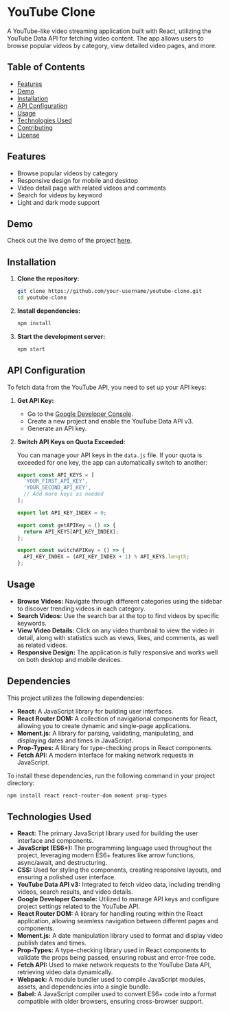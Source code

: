 # YouTube Clone

A YouTube-like video streaming application built with React, utilizing the YouTube Data API for fetching video content. The app allows users to browse popular videos by category, view detailed video pages, and more.

## Table of Contents

- [Features](#features)
- [Demo](#demo)
- [Installation](#installation)
- [API Configuration](#api-configuration)
- [Usage](#usage)
- [Technologies Used](#technologies-used)
- [Contributing](#contributing)
- [License](#license)

## Features

- Browse popular videos by category
- Responsive design for mobile and desktop
- Video detail page with related videos and comments
- Search for videos by keyword
- Light and dark mode support

## Demo

Check out the live demo of the project [here](https://your-demo-link.com).

## Installation

1. **Clone the repository:**

   ```bash
   git clone https://github.com/your-username/youtube-clone.git
   cd youtube-clone
2. **Install dependencies:**
   ```bash
   npm install
4. **Start the development server:**
   ```bash
   npm start
## API Configuration

To fetch data from the YouTube API, you need to set up your API keys:

1. **Get API Key:**

   - Go to the [Google Developer Console](https://console.developers.google.com/).
   - Create a new project and enable the YouTube Data API v3.
   - Generate an API key.

2. **Switch API Keys on Quota Exceeded:**

   You can manage your API keys in the `data.js` file. If your quota is exceeded for one key, the app can automatically switch to another:

   ```javascript
   export const API_KEYS = [
     'YOUR_FIRST_API_KEY',
     'YOUR_SECOND_API_KEY',
     // Add more keys as needed
   ];

   export let API_KEY_INDEX = 0;

   export const getAPIKey = () => {
     return API_KEYS[API_KEY_INDEX];
   };

   export const switchAPIKey = () => {
     API_KEY_INDEX = (API_KEY_INDEX + 1) % API_KEYS.length;
   };

## Usage

- **Browse Videos:** Navigate through different categories using the sidebar to discover trending videos in each category.
- **Search Videos:** Use the search bar at the top to find videos by specific keywords.
- **View Video Details:** Click on any video thumbnail to view the video in detail, along with statistics such as views, likes, and comments, as well as related videos.
- **Responsive Design:** The application is fully responsive and works well on both desktop and mobile devices.

## Dependencies

This project utilizes the following dependencies:

- **React:** A JavaScript library for building user interfaces.
- **React Router DOM:** A collection of navigational components for React, allowing you to create dynamic and single-page applications.
- **Moment.js:** A library for parsing, validating, manipulating, and displaying dates and times in JavaScript.
- **Prop-Types:** A library for type-checking props in React components.
- **Fetch API:** A modern interface for making network requests in JavaScript.

To install these dependencies, run the following command in your project directory:

```bash 
npm install react react-router-dom moment prop-types
```

## Technologies Used

- **React:** The primary JavaScript library used for building the user interface and components.
- **JavaScript (ES6+):** The programming language used throughout the project, leveraging modern ES6+ features like arrow functions, async/await, and destructuring.
- **CSS:** Used for styling the components, creating responsive layouts, and ensuring a polished user interface.
- **YouTube Data API v3:** Integrated to fetch video data, including trending videos, search results, and video details.
- **Google Developer Console:** Utilized to manage API keys and configure project settings related to the YouTube API.
- **React Router DOM:** A library for handling routing within the React application, allowing seamless navigation between different pages and components.
- **Moment.js:** A date manipulation library used to format and display video publish dates and times.
- **Prop-Types:** A type-checking library used in React components to validate the props being passed, ensuring robust and error-free code.
- **Fetch API:** Used to make network requests to the YouTube Data API, retrieving video data dynamically.
- **Webpack:** A module bundler used to compile JavaScript modules, assets, and dependencies into a single bundle.
- **Babel:** A JavaScript compiler used to convert ES6+ code into a format compatible with older browsers, ensuring cross-browser support.




    
